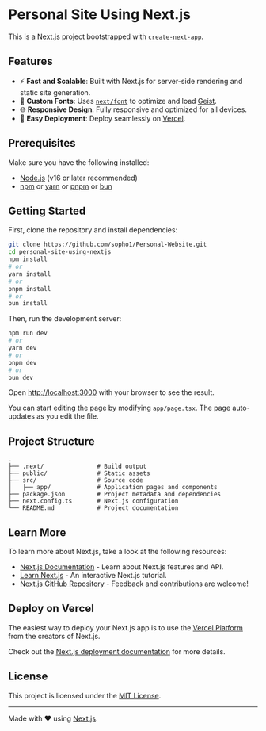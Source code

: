 # Personal Site Using Next.js

This is a [Next.js](https://nextjs.org) project bootstrapped with [`create-next-app`](https://nextjs.org/docs/app/api-reference/cli/create-next-app).

## Features

- ⚡ **Fast and Scalable**: Built with Next.js for server-side rendering and static site generation.
- 🎨 **Custom Fonts**: Uses [`next/font`](https://nextjs.org/docs/app/building-your-application/optimizing/fonts) to optimize and load [Geist](https://vercel.com/font).
- 🌐 **Responsive Design**: Fully responsive and optimized for all devices.
- 🚀 **Easy Deployment**: Deploy seamlessly on [Vercel](https://vercel.com).

## Prerequisites

Make sure you have the following installed:

- [Node.js](https://nodejs.org/) (v16 or later recommended)
- [npm](https://www.npmjs.com/) or [yarn](https://yarnpkg.com/) or [pnpm](https://pnpm.io/) or [bun](https://bun.sh/)

## Getting Started

First, clone the repository and install dependencies:

```bash
git clone https://github.com/sopho1/Personal-Website.git
cd personal-site-using-nextjs
npm install
# or
yarn install
# or
pnpm install
# or
bun install
```

Then, run the development server:

```bash
npm run dev
# or
yarn dev
# or
pnpm dev
# or
bun dev
```

Open [http://localhost:3000](http://localhost:3000) with your browser to see the result.

You can start editing the page by modifying `app/page.tsx`. The page auto-updates as you edit the file.

## Project Structure

```
.
├── .next/               # Build output
├── public/              # Static assets
├── src/                 # Source code
│   ├── app/             # Application pages and components
├── package.json         # Project metadata and dependencies
├── next.config.ts       # Next.js configuration
└── README.md            # Project documentation
```

## Learn More

To learn more about Next.js, take a look at the following resources:

- [Next.js Documentation](https://nextjs.org/docs) - Learn about Next.js features and API.
- [Learn Next.js](https://nextjs.org/learn) - An interactive Next.js tutorial.
- [Next.js GitHub Repository](https://github.com/vercel/next.js) - Feedback and contributions are welcome!

## Deploy on Vercel

The easiest way to deploy your Next.js app is to use the [Vercel Platform](https://vercel.com/new?utm_medium=default-template&filter=next.js&utm_source=create-next-app&utm_campaign=create-next-app-readme) from the creators of Next.js.

Check out the [Next.js deployment documentation](https://nextjs.org/docs/app/building-your-application/deploying) for more details.

## License

This project is licensed under the [MIT License](LICENSE).

---
Made with ❤️ using [Next.js](https://nextjs.org).